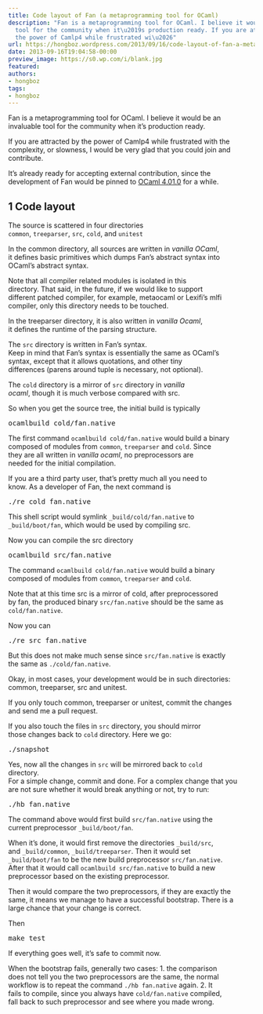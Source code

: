 ```yaml
---
title: Code layout of Fan (a metaprogramming tool for OCaml)
description: "Fan is a metaprogramming tool for OCaml. I believe it would be an invaluable
  tool for the community when it\u2019s production ready. If you are attracted by
  the power of Camlp4 while frustrated wi\u2026"
url: https://hongboz.wordpress.com/2013/09/16/code-layout-of-fan-a-metaprogramming-tool-for-ocaml/
date: 2013-09-16T19:04:58-00:00
preview_image: https://s0.wp.com/i/blank.jpg
featured:
authors:
- hongboz
tags:
- hongboz
---
```


<div>
<p>
Fan is a metaprogramming tool for OCaml.  I believe it would be an<br/>
invaluable tool for the community when it&rsquo;s production ready.
</p>
<p>
If you are attracted by the power of Camlp4 while frustrated with the<br/>
complexity, or slowness, I would be very glad that you could join and contribute.
</p>
<p>
It&rsquo;s already ready for accepting external contribution, since the<br/>
development of Fan would be pinned to <a href="http://caml.inria.fr/pub/distrib/ocaml-4.01/">OCaml 4.01.0</a> for a while.
</p>
<div class="outline-2">
<h2><span class="section-number-2">1</span> Code layout</h2>
<div class="outline-text-2">
<p>
The source is scattered in four directories<br/>
<code>common</code>, <code>treeparser</code>, <code>src</code>, <code>cold</code>, and <code>unitest</code>
</p>
<p>
In the common directory, all sources are written in <i>vanilla OCaml</i>,<br/>
it defines basic primitives which dumps Fan&rsquo;s abstract syntax into<br/>
OCaml&rsquo;s abstract syntax.
</p>
<p>
Note that all compiler related modules is isolated in this<br/>
directory. That said, in the future, if we would like to support<br/>
different patched compiler, for example, metaocaml or Lexifi&rsquo;s mlfi<br/>
compiler, only this directory needs to be touched.
</p>
<p>
In the treeparser directory, it is also written in <i>vanilla Ocaml</i>,<br/>
it defines the runtime of the parsing structure.
</p>
<p>
The <code>src</code> directory is written in Fan&rsquo;s syntax.<br/>
Keep in mind that Fan&rsquo;s syntax is essentially the same as OCaml&rsquo;s<br/>
syntax, except that it allows quotations, and other tiny<br/>
differences (parens around tuple is necessary, not optional).
</p>
<p>
The <code>cold</code> directory is a mirror of <code>src</code> directory in <i>vanilla<br/>
ocaml</i>, though it is much verbose compared with src.
</p>
<p>
So when you get the source tree, the initial build  is typically
</p>
<div class="org-src-container">
<pre class="src src-sh">ocamlbuild cold/fan.native
</pre>
</div>
<p>
The first command <code>ocamlbuild cold/fan.native</code> would build a binary<br/>
composed of modules from <code>common</code>, <code>treeparser</code> and <code>cold</code>. Since<br/>
they are all written in <i>vanilla ocaml</i>, no preprocessors are<br/>
needed for the initial compilation.
</p>
<p>
If you are a third party user, that&rsquo;s pretty much all you need to<br/>
know. As a developer of Fan, the next command is
</p>
<div class="org-src-container">
<pre class="src src-sh">./re cold fan.native
</pre>
</div>
<p>
This shell script would symlink <code>_build/cold/fan.native</code> to<br/>
<code>_build/boot/fan</code>, which would be used by compiling src.
</p>
<p>
Now you can compile the src directory
</p>
<div class="org-src-container">
<pre class="src src-sh">ocamlbuild src/fan.native
</pre>
</div>
<p>
The command <code>ocamlbuild cold/fan.native</code> would build a binary<br/>
composed of modules from <code>common</code>, <code>treeparser</code> and <code>cold</code>.
</p>
<p>
Note that at this time src is a mirror of cold, after preprocessored<br/>
by fan, the produced binary <code>src/fan.native</code> should be the same as<br/>
<code>cold/fan.native</code>.
</p>
<p>
Now you can
</p>
<div class="org-src-container">
<pre class="src src-sh">./re src fan.native
</pre>
</div>
<p>
But this does not make much sense since <code>src/fan.native</code> is exactly<br/>
the same as <code>./cold/fan.native</code>.
</p>
<p>
Okay, in most cases, your development would be in such directories:<br/>
common, treeparser, src and unitest.
</p>
<p>
If you only touch common, treeparser or unitest, commit the changes<br/>
and send me a pull request.
</p>
<p>
If you also touch the files in <code>src</code> directory, you should mirror<br/>
those changes back to <code>cold</code> directory. Here we go:
</p>
<div class="org-src-container">
<pre class="src src-sh">./snapshot
</pre>
</div>
<p>
Yes, now all the changes in <code>src</code> will be mirrored back to <code>cold</code><br/>
directory.<br/>
For a simple change, commit and done. For a complex change that you<br/>
are not sure whether it would break anything or not, try to run:
</p>
<div class="org-src-container">
<pre class="src src-sh">./hb fan.native
</pre>
</div>
<p>
The command above would first build <code>src/fan.native</code> using the<br/>
current preprocessor <code>_build/boot/fan</code>.
</p>
<p>
When it&rsquo;s done, it would first remove the directories <code>_build/src</code>,<br/>
and <code>_build/common</code>, <code>_build/treeparser</code>. Then it would set<br/>
<code>_build/boot/fan</code> to be the new build preprocessor <code>src/fan.native</code>.<br/>
After that it would call <code>ocamlbuild src/fan.native</code> to build a new<br/>
preprocessor based on the existing preprocessor.
</p>
<p>
Then it would compare the two preprocessors, if they are exactly the<br/>
same, it means we manage to have a successful bootstrap. There is a<br/>
large chance that your change is correct.
</p>
<p>
Then
</p>
<div class="org-src-container">
<pre class="src src-sh">make test
</pre>
</div>
<p>
If everything goes well, it&rsquo;s safe to commit now.
</p>
<p>
When the bootstrap fails, generally two cases: 1. the comparison<br/>
does not tell you the two preprocessors are the same, the normal<br/>
workflow is to repeat the command <code>./hb fan.native</code> again. 2. It<br/>
fails to compile, since you always have <code>cold/fan.native</code> compiled,<br/>
fall back to such preprocessor and see where you made wrong.
</p>
</div>
</div>
</div>

